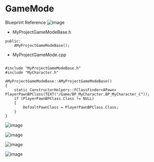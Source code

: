 # GameMode

Blueprint Reference
![image](https://user-images.githubusercontent.com/29656900/183051418-bcab9f2c-97f9-4316-8d57-338a8958892f.png)

- MyProjectGameModeBase.h 
```
public:
	AMyProjectGameModeBase();
```
- MyProjectGameMode.cpp
```

#include "MyProjectGameModeBase.h"
#include "MyCharacter.h"

AMyProjectGameModeBase::AMyProjectGameModeBase()
{
	static ConstructorHelpers::FClassFinder<APawn> PlayerPawnBPClass(TEXT("/Game/BP_MyCharacter.BP_MyCharacter_C"));
	if (PlayerPawnBPClass.Class != NULL)
	{
		DefaultPawnClass = PlayerPawnBPClass.Class;
	}
}
```

![image](https://user-images.githubusercontent.com/29656900/183054003-b4c798cd-0af0-4281-9f33-08819dd2c08c.png)

![image](https://user-images.githubusercontent.com/29656900/183054255-535c7432-b5e4-42e0-9d2c-edad580d22b8.png)


![image](https://user-images.githubusercontent.com/29656900/183053860-4d35259a-02f5-49ff-8a98-3bad10901a62.png)


![image](https://user-images.githubusercontent.com/29656900/183053792-11900c7e-e983-49ac-97c1-4b452eac373f.png)
